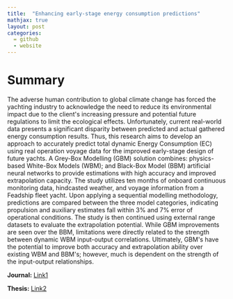 ```yaml
---
title:  "Enhancing early-stage energy consumption predictions"
mathjax: true
layout: post
categories: 
  = github
  - website
---
```


# Summary

The adverse human contribution to global climate change has forced the yachting industry to acknowledge the need to reduce its environmental impact due to the client's increasing pressure and potential future regulations to limit the ecological effects. Unfortunately, current real-world data presents a significant disparity between predicted and actual gathered energy consumption results. Thus, this research aims to develop an approach to accurately predict total dynamic Energy Consumption (EC) using real operation voyage data for the improved early-stage design of future yachts. A Grey-Box Modelling (GBM) solution combines: physics-based White-Box Models (WBM); and Black-Box Model (BBM) artificial neural networks to provide estimations with high accuracy and improved extrapolation capacity. The study utilizes ten months of onboard continuous monitoring data, hindcasted weather, and voyage information from a Feadship fleet yacht. Upon applying a sequential modelling methodology, predictions are compared between the three model categories, indicating propulsion and auxiliary estimates fall within 3% and 7% error of operational conditions. The study is then continued using external range datasets to evaluate the extrapolation potential. While GBM improvements are seen over the BBM, limitations were directly related to the strength between dynamic WBM input-output correlations. Ultimately, GBM's have the potential to improve both accuracy and extrapolation ability over existing WBM and BBM's; however, much is dependent on the strength of the input-output relationships.

**Journal:** [Link1](https://www.sciencedirect.com/science/article/pii/S2092678222000504?via%3Dihub)

**Thesis:** [Link2](https://repository.tudelft.nl/record/uuid:949882f3-60c4-484b-8268-40ce38f43830)
